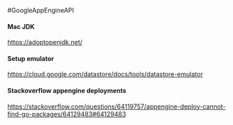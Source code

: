 #GoogleAppEngineAPI

#### Mac JDK
https://adoptopenjdk.net/

#### Setup emulator
https://cloud.google.com/datastore/docs/tools/datastore-emulator

#### Stackoverflow appengine deployments
https://stackoverflow.com/questions/64119757/appengine-deploy-cannot-find-go-packages/64129483#64129483